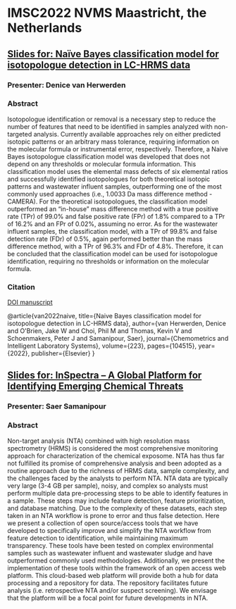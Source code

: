 # IMSC2022 NVMS Maastricht, the Netherlands 

## [Slides for: Naïve Bayes classification model for isotopologue detection in LC-HRMS data](Probabilistic%20classification%20ER%20model%20for%20isotope%20detection_IMSC.pdf)

### Presenter: Denice van Herwerden

### Abstract

Isotopologue identification or removal is a necessary step to reduce the number of features that need to be identified in samples analyzed with non-targeted analysis. Currently available approaches rely on either predicted isotopic patterns or an arbitrary mass tolerance, requiring information on the molecular formula or instrumental error, respectively. Therefore, a Naive Bayes isotopologue classification model was developed that does not depend on any thresholds or molecular formula information. This classification model uses the elemental mass defects of six elemental ratios and successfully identified isotopologues for both theoretical isotopic patterns and wastewater influent samples, outperforming one of the most commonly used approaches (i.e., 1.0033 ​Da mass difference method - CAMERA). For the theoretical isotopologues, the classification model outperformed an “in-house” mass difference method with a true positive rate (TPr) of 99.0% and false positive rate (FPr) of 1.8% compared to a TPr of 16.2% and an FPr of 0.02%, assuming no error. As for the wastewater influent samples, the classification model, with a TPr of 99.8% and false detection rate (FDr) of 0.5%, again performed better than the mass difference method, with a TPr of 96.3% and FDr of 4.8%. Therefore, it can be concluded that the classification model can be used for isotopologue identification, requiring no thresholds or information on the molecular formula.

### Citation

[DOI manuscript](https://www.sciencedirect.com/science/article/pii/S0169743922000260)

@article{van2022naive,
  title={Naive Bayes classification model for isotopologue detection in LC-HRMS data},
  author={van Herwerden, Denice and O'Brien, Jake W and Choi, Phil M and Thomas, Kevin V and Schoenmakers, Peter J and Samanipour, Saer},
  journal={Chemometrics and Intelligent Laboratory Systems},
  volume={223},
  pages={104515},
  year={2022},
  publisher={Elsevier}
}


## [Slides for: InSpectra – A Global Platform for Identifying Emerging Chemical Threats](IMSC2022.pdf)

### Presenter: Saer Samanipour

### Abstract

Non-target analysis (NTA) combined with high resolution mass spectrometry (HRMS) is considered the most comprehensive monitoring approach for characterization of the chemical exposome. NTA has thus far not fulfilled its promise of comprehensive analysis and been adopted as a routine approach due to the richness of HRMS data, sample complexity, and the challenges faced by the analysts to perform NTA. NTA data are typically very large (3-4 GB per sample), noisy, and complex so analysts must perform multiple data pre-processing steps to be able to identify features in a sample. These steps may include feature detection, feature prioritization, and database matching. Due to the complexity of these datasets, each step taken in an NTA workflow is prone to error and thus false detection. Here we present a collection of open source/access tools that we have developed to specifically improve and simplify the NTA workflow from feature detection to identification, while maintaining maximum transparency. These tools have been tested on complex environmental samples such as wastewater influent and wastewater sludge and have outperformed commonly used methodologies. Additionally, we present the implementation of these tools within the framework of an open access web platform. This cloud-based web platform will provide both a hub for data processing and a repository for data.  The repository facilitates future analysis (i.e. retrospective NTA and/or suspect screening). We envisage that the platform will be a focal point for future developments in NTA.  